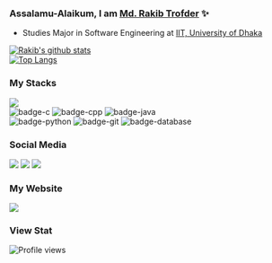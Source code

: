 ### Assalamu-Alaikum, I am [Md. Rakib Trofder](https://www.linkedin.com/in/md-rakib-trofder-15222318b/) ✨

- Studies Major in Software Engineering at [IIT, University of Dhaka](http://www.iit.du.ac.bd/)

<a href="https://github.com/rakib3004/github-readme-stats">
    <img alt="Rakib's github stats" src="https://github-readme-stats.vercel.app/api?username=rakib3004&show_icons=true&theme=tokyonight"/>
    <br/>
    <img alt="Top Langs" src="https://github-readme-stats.vercel.app/api/top-langs/?username=rakib3004&layout=compact"/>
</a>

### My Stacks
<img src="https://img.shields.io/badge/Languages-151515?style=for-the-badge&logo=plex&logoColor=FFFFFF"><br/>
![badge-c](https://img.shields.io/badge/c-151515?style=for-the-badge&logo=c&logoColor=ffffff&labelColor=00FA9A)
![badge-cpp](https://img.shields.io/badge/c%2B%2B-151515?style=for-the-badge&logo=c%2B%2B&logoColor=1344a0e&labelColor=1344a0)
![badge-java](https://img.shields.io/badge/java-151515?style=for-the-badge&logo=java&logoColor=ffffff&labelColor=008080) <br/>
![badge-python](https://img.shields.io/badge/python-151515?style=for-the-badge&logo=python&logoColor=FFD700&labelColor=006BB6)
![badge-git](https://img.shields.io/badge/git-151515?style=for-the-badge&logo=git&logoColor=FF4500&labelColor=FFE4B5)
![badge-database](https://img.shields.io/badge/Database-151515?style=for-the-badge&logo=Redis&logoColor=FFFFFF&labelColor=2F4F4F)

### Social Media
 [<img src="https://img.shields.io/badge/Linkedin-151515?style=for-the-badge&logo=linkedin&logoColor=00BFFF&labelColor=D3D3D3">](https://www.linkedin.com/in/md-rakib-trofder-15222318b/)
 [<img src="https://img.shields.io/badge/twitter-151515?style=for-the-badge&logo=twitter&logoColor=00BFFF&labelColor=F0FAF0">](https://twitter.com/MdRakibTrofder) 
 [<img src="https://img.shields.io/badge/Codeforces-151515?style=for-the-badge&logo=codeforces&logoColor=20B2AA&labelColor=555555">](https://codeforces.com/profile/LombuVai) 
 
 ### My Website
  [<img src="https://img.shields.io/badge/rakib3004-2E8B57?style=for-the-badge&logo=Github&logoColor=000000&labelColor=E6E6FA">](https://rakib3004.github.io/) 

### View Stat
![Profile views](https://gpvc.arturio.dev/rakib3004)


